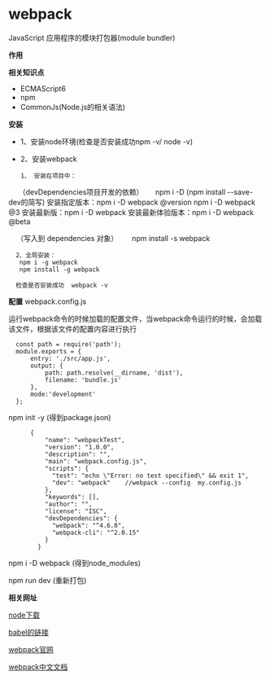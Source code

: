 webpack
=====
JavaScript 应用程序的模块打包器(module bundler)

**作用**



**相关知识点**
* ECMAScript6
* npm
* CommonJs(Node.js的相关语法)

**安装**
* 1、安装node环境(检查是否安装成功npm -v/ node -v) 
* 2、安装webpack


      1、 安装在项目中：
      （devDependencies项目开发的依赖）
      npm i -D (npm install --save-dev的简写)
      安装指定版本：npm i -D webpack @version        npm i -D webpack @3 
      安装最新版：npm i -D webpack
      安装最新体验版本：npm i -D webpack @beta
      
      （写入到 dependencies 对象）
       npm  install -s webpack
      
      2、全局安装：
       npm i -g webpack
       npm install -g webpack
       
      检查是否安装成功  webpack -v
      
**配置**
webpack.config.js

运行webpack命令的时候加载的配置文件，当webpack命令运行的时候，会加载该文件，根据该文件的配置内容进行执行
      
      const path = require('path');
      module.exports = {
          entry: './src/app.js',
          output: {
              path: path.resolve(__dirname, 'dist'),
              filename: 'bundle.js'
          },
          mode:'development'
      };

 npm init -y  (得到package.json)
 
          {
              "name": "webpackTest",
              "version": "1.0.0",
              "description": "",
              "main": "webpack.config.js",
              "scripts": {
                "test": "echo \"Error: no test specified\" && exit 1",
                "dev": "webpack"    //webpack --config  my.config.js
              },
              "keywords": [],
              "author": "",
              "license": "ISC",
              "devDependencies": {
                "webpack": "^4.6.0",
                "webpack-cli": "^2.0.15"
              }
            }        
 
 npm i -D webpack (得到node_modules)
 
 npm run dev (重新打包)
 
**相关网址**

[node下载](https://nodejs.org/en/download/) 

[babel的链接](https://babeljs.io)

[webpack官网](https://webpack.js.org/)

[webpack中文文档](https://doc.webpack-china.org/concepts/)


